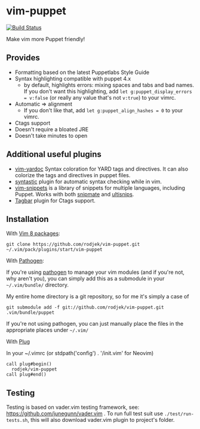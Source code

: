 vim-puppet
==========

[![Build
Status](https://secure.travis-ci.org/rodjek/vim-puppet.png)](http://travis-ci.org/rodjek/vim-puppet)

Make vim more Puppet friendly!

Provides
--------

* Formatting based on the latest Puppetlabs Style Guide
* Syntax highlighting compatible with puppet 4.x
  * by default, highlights errors: mixing spaces and tabs and bad names. If you
    don't want this highlighting, add `let g:puppet_display_errors = v:false`
    (or really any value that's not `v:true`) to your vimrc.
* Automatic => alignment
  * If you don't like that, add `let g:puppet_align_hashes = 0` to your vimrc.
* Ctags support
* Doesn't require a bloated JRE
* Doesn't take minutes to open

Additional useful plugins
-------------------------

* [vim-yardoc](https://github.com/noprompt/vim-yardoc) Syntax coloration for
  YARD tags and directives. It can also colorize the tags and directives in
  puppet files.
* [syntastic](https://github.com/scrooloose/syntastic) plugin for automatic
   syntax checking while in vim.
* [vim-snippets](https://github.com/honza/vim-snippets) is a library of
  snippets for multiple languages, including Puppet. Works with both
  [snipmate](https://github.com/garbas/vim-snipmate) and
  [ultisnips](https://github.com/SirVer/ultisnips).
* [Tagbar](https://github.com/majutsushi/tagbar) plugin for Ctags support.

Installation
------------

With [Vim 8 packages](http://vimhelp.appspot.com/repeat.txt.html#packages):

    git clone https://github.com/rodjek/vim-puppet.git ~/.vim/pack/plugins/start/vim-puppet

With [Pathogen](https://github.com/tpope/vim-pathogen):

If you're using [pathogen](https://github.com/tpope/vim-pathogen) to manage
your vim modules (and if you're not, why aren't you), you can simply add this
as a submodule in your `~/.vim/bundle/` directory.

My entire home directory is a git repository, so for me it's simply a case of

    git submodule add -f git://github.com/rodjek/vim-puppet.git .vim/bundle/puppet

If you're not using pathogen, you can just manually place the files in the
appropriate places under `~/.vim/`

With [Plug](https://github.com/junegunn/vim-plug)

In your ~/.vimrc (or stdpath('config') . '/init.vim' for Neovim)

    call plug#begin()
      rodjek/vim-puppet
    call plug#end()

Testing
-------

Testing is based on vader.vim testing framework, see:
<https://github.com/junegunn/vader.vim> . To run full test suit use
`./test/run-tests.sh`, this will also download vader.vim plugin to project's
folder.
